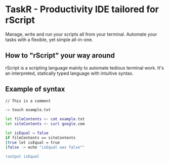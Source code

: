 # TaskR - Productivity IDE tailored for rScript
Manage, write and run your scripts all from your terminal. Automate your tasks with a flexible, yet simple all-in-one. 

## How to "rScript" your way around
rScript is a scripting language mainly to automate tedious terminal work. It's an interpreted, statically typed language with intuitive syntax. 

## Example of syntax
````bash
// This is a comment

-> touch example.txt

let fileContents <- cat example.txt
let siteContents <- curl google.com

let isEqual = false
if fileContents == siteContents 
|true let isEqual = true
|false -> echo "isEqual was false""

!output isEqual
````